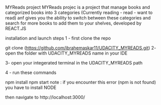 MYReads project
MYReads projec is a project that manage books and categorized books into 3 categories (Currently reading - read - want to read) anf gives you the ability to switch between these categories and search for more books to add them to your shelves, developed by REACT.JS

installation and launch steps
1 - first clone the repo

git clone (https://github.com/ibrahemaskar11/UDACITY_MYREADS.git)
2- open the folder with UDACITY_MYREADS name in your IDE

3- open your integerated terminal in the UDACITY_MYREADS path

4 - run these commands

npm install
npm start
note : if you encounter this error (npm is not found) you have to install NODE

then navigate to http://localhost:3000/
